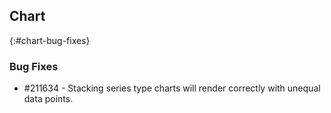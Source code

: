 ## Chart
{:#chart-bug-fixes}

### Bug Fixes

* \#211634 - Stacking series type charts will render correctly with unequal data points.
